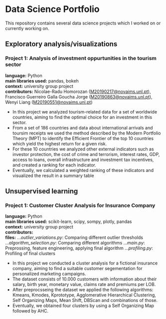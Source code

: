 # Data Science Portfolio
This repository contains several data science projects which I worked on or currently working on.

## Exploratory analysis/visualizations
### Project 1: Analysis of investment oppurtunities in the tourism sector
**language:** Python<br/>
**main libraries used:** pandas, bokeh<br/>
**context:** university group project<br/>
**contributors:** Nicolae-Radu Homorozan (M20190217@novaims.unl.pt), Francisco Guerreiro Galla Goucha Jorge (M20190863@novaims.unl.pt), Wenyi Liang (M20190551@novaims.unl.pt)<br/>

- In this project we analyzed tourism-related data for a set of worldwide countries, aiming to find the optimal choice for an investment in this sector. 
- From a set of 186 countries and data about international arrivals and toursim receipts we used the method described by the Modern Portfolio Theory (MPT) to identify the Efficient Frontier of the top 10 countries which yield the highest return for a given risk. 
- For these 10 countries we analyzed other external indicators such as investor protection, the cost of crime and terrorism, interest rates, GDP, access to loans, overall infrastructure and investment tax incentives, and created a ranking for each indicator. 
- Eventually, we calculated a weighted ranking of these indicators and visualized the result in a summary table


## Unsupervised learning 
### Project 1: Customer Cluster Analysis for Insurance Company 
**language:** Python<br/>
**main libraries used:** scikit-learn, scipy, sompy, plotly, pandas  <br/>
**context:** university group project<br/>
**contributors:** <br/>
**files:**
...*outlier_variations.py*: Comparing different outlier thresholds
...*algorithm_selection.py*: Comparing different algorithms
...*main.py*: Preprossing, feature engineering, applying final algorithm
...*profiling.py*: Profiling of final clusters
<br/>
- In this project we conducted a cluster analysis for a fictional insurance company, aiming to find a suitable customer segementation for personalized marketing campaigns. 
- The dataset consists of 10.000 customers with information about their salary, birth year, monetary value, claims rate and premiums per LOB.
- After preprocsseing the dataset we applied the following algorithms: Kmeans, Kmodes, Kprototype, Agglomerative Hierarchical Clustering, Self Organizing Maps, Mean Shift, DBScan and combinations of those. 
- Eventually, we obtained four clusters by using a Self Organizing Map followed by AHC.
